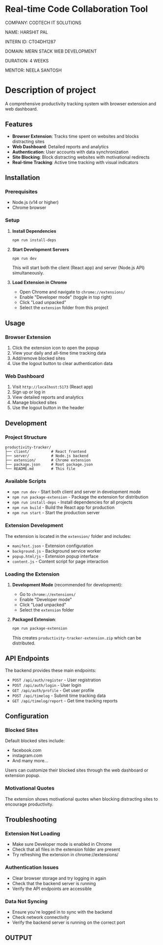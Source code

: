 
# Real-time Code Collaboration Tool

COMPANY: CODTECH IT SOLUTIONS

NAME: HARSHIT PAL

INTERN ID: CT04DH1287

DOMAIN: MERN STACK WEB DEVELOPMENT

DURATION: 4 WEEKS

MENTOR: NEELA SANTOSH

# Description of project

A comprehensive productivity tracking system with browser extension and web dashboard.

## Features

- **Browser Extension**: Tracks time spent on websites and blocks distracting sites
- **Web Dashboard**: Detailed reports and analytics
- **Authentication**: User accounts with data synchronization
- **Site Blocking**: Block distracting websites with motivational redirects
- **Real-time Tracking**: Active time tracking with visual indicators


## Installation

### Prerequisites
- Node.js (v14 or higher)
- Chrome browser

### Setup

1. **Install Dependencies**
   ```bash
   npm run install-deps
   ```

2. **Start Development Servers**
   ```bash
   npm run dev
   ```
   This will start both the client (React app) and server (Node.js API) simultaneously.

3. **Load Extension in Chrome**
   - Open Chrome and navigate to `chrome://extensions/`
   - Enable "Developer mode" (toggle in top right)
   - Click "Load unpacked"
   - Select the `extension` folder from this project

## Usage

### Browser Extension
1. Click the extension icon to open the popup
2. View your daily and all-time time tracking data
3. Add/remove blocked sites
4. Use the logout button to clear authentication data

### Web Dashboard
1. Visit `http://localhost:5173` (React app)
2. Sign up or log in
3. View detailed reports and analytics
4. Manage blocked sites
5. Use the logout button in the header

## Development

### Project Structure
```
productivity-tracker/
├── client/          # React frontend
├── server/          # Node.js backend
├── extension/       # Chrome extension
├── package.json     # Root package.json
└── README.md        # This file
```

### Available Scripts

- `npm run dev` - Start both client and server in development mode
- `npm run package-extension` - Package the extension for distribution
- `npm run install-deps` - Install dependencies for all projects
- `npm run build` - Build the React app for production
- `npm run start` - Start the production server

### Extension Development

The extension is located in the `extension/` folder and includes:
- `manifest.json` - Extension configuration
- `background.js` - Background service worker
- `popup.html/js` - Extension popup interface
- `content.js` - Content script for page interaction

### Loading the Extension

1. **Development Mode** (recommended for development):
   - Go to `chrome://extensions/`
   - Enable "Developer mode"
   - Click "Load unpacked"
   - Select the `extension` folder

2. **Packaged Extension**:
   ```bash
   npm run package-extension
   ```
   This creates `productivity-tracker-extension.zip` which can be distributed.

## API Endpoints

The backend provides these main endpoints:
- `POST /api/auth/register` - User registration
- `POST /api/auth/login` - User login
- `GET /api/auth/profile` - Get user profile
- `POST /api/timelog` - Submit time tracking data
- `GET /api/timelog/report` - Get time tracking reports

## Configuration

### Blocked Sites
Default blocked sites include:
- facebook.com
- instagram.com
- And many more...

Users can customize their blocked sites through the web dashboard or extension popup.

### Motivational Quotes
The extension shows motivational quotes when blocking distracting sites to encourage productivity.

## Troubleshooting

### Extension Not Loading
- Make sure Developer mode is enabled in Chrome
- Check that all files in the extension folder are present
- Try refreshing the extension in chrome://extensions/

### Authentication Issues
- Clear browser storage and try logging in again
- Check that the backend server is running
- Verify the API endpoints are accessible

### Data Not Syncing
- Ensure you're logged in to sync with the backend
- Check network connectivity
- Verify the backend server is running on the correct port

## OUTPUT
